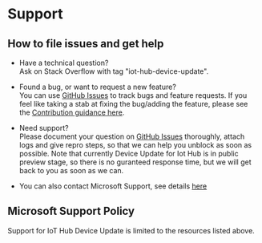 # Support

## How to file issues and get help  

* Have a technical question?  
Ask on Stack Overflow with tag "iot-hub-device-update".

* Found a bug, or want to request a new feature?  
You can use [GitHub Issues](https://github.com/Azure/iot-hub-device-update/issues) to track bugs and feature requests. If you feel like taking a stab at fixing the bug/adding the feature, please see the [Contribution guidance here](/CONTRIBUTING.md).

* Need support?  
Please document your question on [GitHub Issues](https://github.com/Azure/iot-hub-device-update/issues) thoroughly, attach logs and give repro steps, so that we can help you unblock as soon as possible. Note that currently Device Update for Iot Hub is in public preview stage, so there is no guranteed response time, but we will get back to you as soon as we can.

* You can also contact Microsoft Support, see details [here](https://docs.microsoft.com/azure/iot-hub-device-update/troubleshoot-device-update#contact)

## Microsoft Support Policy  

Support for IoT Hub Device Update is limited to the resources listed above.
